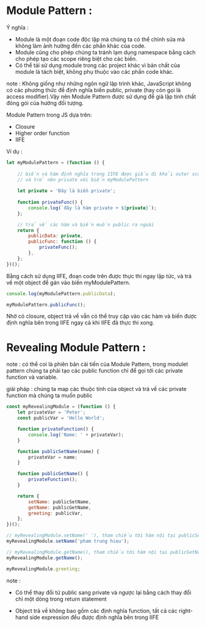 # Module Pattern :

Ý nghĩa : 
- Module là một đoạn code độc lập mà chúng ta có thể chỉnh sửa mà không làm ảnh hưởng đến các phần khác của code. 
- Module cũng cho phép chúng ta tránh lạm dụng namespace bằng cách cho phép tạo các scope riêng biệt cho các biến. 
- Có thể tái sử dụng module trong các project khác vì bản chất của module là tách biệt, không phụ thuộc vào các phần code khác.
    
note : 
Không giống như những ngôn ngữ lập trình khác, JavaScript không có các phương thức để định nghĩa biến public, private (hay còn gọi là access modifier).Vậy nên Module Pattern được sử dụng để giả lập tính chất đóng gói của hướng đối tượng.
    
Module Pattern trong JS dựa trên: 
- Closure
- Higher order function 
- IIFE

Ví dụ :
```js
let myModulePattern = (function () {
    
    // biến và hàm định nghĩa trong IIFE được giấu đi khỏi outer scope
    // và trở nên private với biến myModulePattern
    
    let private = 'Đây là biến private';
    
    function privateFunc() {
        console.log(`đây là hàm private + ${private}`);
    };

    // trả về các hàm và biến muốn public ra ngoài
    return {
        publicData: private,
        publicFunc: function () {
            privateFunc();
        },
    };
})();
```
Bằng cách sử dụng IIFE, đoạn code trên được thực thi ngay lập tức, và trả về một object để gán vào biến myModulePattern.

```js
console.log(myModulePattern.publicData);

myModulePattern.publicFunc();
```
Nhờ có closure, object trả về vẫn có thể truy cập vào các hàm và biến được định nghĩa bên trong IIFE ngay cả khi IIFE đã thực thi xong.

# Revealing Module Pattern :
note : có thể coi là phiên bản cải tiến của Module Pattern, trong modulet pattern chúng ta phải tạo các public function chỉ để gọi tới các private function và variable.

giải pháp : chúng ta map các thuộc tính của object và trả về các private function mà chúng ta muốn public

```js
const myRevealingModule = (function () {
    let privateVar = 'Peter';
    const publicVar = 'Hello World';

    function privateFunction() {
        console.log('Name: ' + privateVar);
    }

    function publicSetName(name) {
        privateVar = name;
    }

    function publicGetName() {
        privateFunction();
    }

    return {
        setName: publicSetName,
        getName: publicGetName,
        greeting: publicVar,
    };
})();

// myRevealingModule.setName(' '), tham chiếu tới hàm nội tại publicSetName
myRevealingModule.setName('pham trung hieu');

// myRevealingModule.getName(), tham chiếu tới hàm nội tại publicGetName
myRevealingModule.getName();

myRevealingModule.greeting;
```
note :

- Có thể thay đổi từ public sang private và ngược lại bằng cách thay đổi chỉ một dòng trong return statement
    
- Object trả về không bao gồm các định nghĩa function, tất cả các right-hand side expression đều được định nghĩa bên trong IIFE 